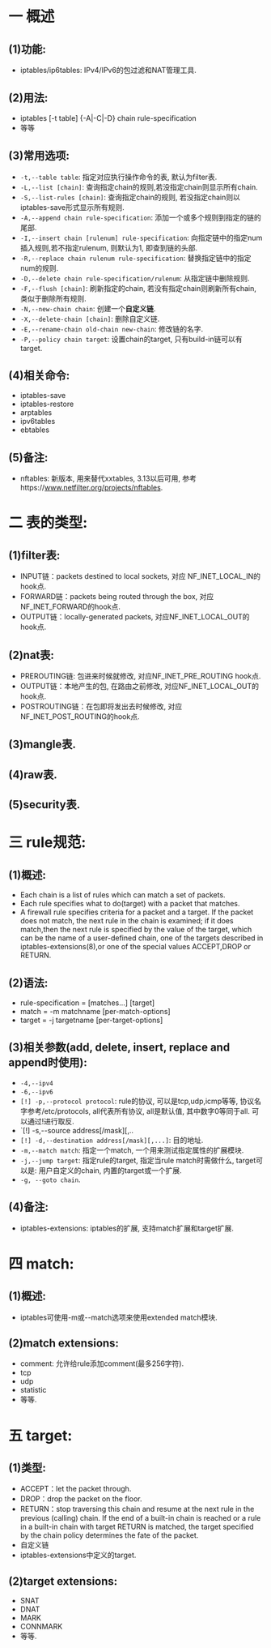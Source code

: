 # 一 概述
## (1)功能:
- iptables/ip6tables: IPv4/IPv6的包过滤和NAT管理工具.

## (2)用法:
- iptables [-t table] {-A|-C|-D} chain rule-specification
- 等等

## (3)常用选项:
- `-t,--table table`: 指定对应执行操作命令的表, 默认为filter表.
- `-L,--list [chain]`: 查询指定chain的规则,若没指定chain则显示所有chain.
- `-S,--list-rules [chain]`: 查询指定chain的规则, 若没指定chain则以iptables-save形式显示所有规则.
- `-A,--append chain rule-specification`: 添加一个或多个规则到指定的链的尾部.
- `-I,--insert chain [rulenum] rule-specification`: 向指定链中的指定num插入规则,若不指定rulenum, 则默认为1, 即查到链的头部.
- `-R,--replace chain rulenum rule-specification`: 替换指定链中的指定num的规则.
- `-D,--delete chain rule-specification/rulenum`: 从指定链中删除规则. 
- `-F,--flush [chain]`: 刷新指定的chain, 若没有指定chain则刷新所有chain, 类似于删除所有规则.
- `-N,--new-chain chain`: 创建一个**自定义链**.
- `-X,--delete-chain [chain]`: 删除自定义链.
- `-E,--rename-chain old-chain new-chain`: 修改链的名字.
- `-P,--policy chain target`: 设置chain的target, 只有build-in链可以有target.

## (4)相关命令:
- iptables-save
- iptables-restore
- arptables
- ipv6tables
- ebtables

## (5)备注:
- nftables: 新版本, 用来替代xxtables, 3.13以后可用, 参考https://www.netfilter.org/projects/nftables.

# 二 表的类型:
## (1)filter表:
- INPUT链：packets destined to local sockets, 对应 NF_INET_LOCAL_IN的hook点.
- FORWARD链：packets being routed through the box, 对应NF_INET_FORWARD的hook点.
- OUTPUT链：locally-generated packets, 对应NF_INET_LOCAL_OUT的hook点.

## (2)nat表:
- PREROUTING链: 包进来时候就修改, 对应NF_INET_PRE_ROUTING hook点.
- OUTPUT链：本地产生的包, 在路由之前修改, 对应NF_INET_LOCAL_OUT的hook点.
- POSTROUTING链：在包即将发出去时候修改, 对应NF_INET_POST_ROUTING的hook点.

## (3)mangle表.

## (4)raw表.

## (5)security表.

# 三 rule规范:
## (1)概述:
- Each chain is a list of rules which can match a set of packets.  
- Each rule specifies what to do(target) with a packet that matches.
- A firewall rule specifies criteria for a packet and a target. If the packet does not match, the next rule in the chain is examined; if it does match,then the next rule is specified by the value of the target, which can be the name of a user-defined chain, one of the targets described in iptables-extensions(8),or one of the special values ACCEPT,DROP or RETURN.

## (2)语法:
- rule-specification = [matches...] [target] 
- match = -m matchname [per-match-options] 
- target = -j targetname [per-target-options]

## (3)相关参数(add, delete, insert, replace and append时使用):
- `-4,--ipv4`
- `-6,--ipv6`
- `[!] -p,--protocol protocol`: rule的协议, 可以是tcp,udp,icmp等等, 协议名字参考/etc/protocols, all代表所有协议, all是默认值, 其中数字0等同于all. 可以通过!进行取反.
- `[!] -s,--source address[/mask][,..
- `[!] -d,--destination address[/mask][,...]`: 目的地址.
- `-m,--match match`: 指定一个match, 一个用来测试指定属性的扩展模块.
- `-j,--jump target`: 指定rule的target, 指定当rule match时需做什么, target可以是: 用户自定义的chain, 内置的target或一个扩展.
- `-g, --goto chain`.

## (4)备注:
- iptables-extensions: iptables的扩展, 支持match扩展和target扩展.

# 四 match:
## (1)概述:
- iptables可使用-m或--match选项来使用extended match模块.

## (2)match extensions:
- comment: 允许给rule添加comment(最多256字符).
- tcp
- udp
- statistic
- 等等.

# 五 target:
## (1)类型:
- ACCEPT：let the packet through.
- DROP：drop the packet on the floor.
- RETURN：stop traversing this chain  and  resume at  the  next  rule in the previous (calling) chain. If the end of a built-in chain is reached or a rule in a built-in chain with target RETURN is matched, the target specified by the chain policy determines the fate of the packet.
- 自定义链
- iptables-extensions中定义的target.

## (2)target extensions:
- SNAT
- DNAT 
- MARK
- CONNMARK
- 等等.
